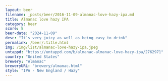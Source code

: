 ```yaml
---
layout: beer
filename: _posts/beer/2016-11-09-almanac-love-hazy-ipa.md
title: Almanac love hazy IPA
category: beer
score: 8
beer-date: "2024-11-09"
desc: "It’s very juicy as well as being easy to drink"
permalink: /beer/:title.html
img: /img/list/almanac-love-hazy-ipa.jpeg
untappd: "https://untappd.com/b/almanac-almanac-love-hazy-ipa/2762971"
country: "United States"
brewery: "Almanac"
breweryURL: "brewery/almanac.html"
style: "IPA - New England / Hazy"
---
```

